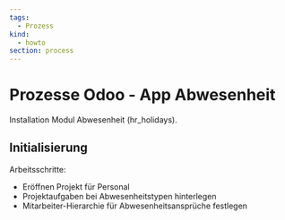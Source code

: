 ```yaml
---
tags:
  - Prozess
kind:
  - howto
section: process
---
```

# Prozesse Odoo - App Abwesenheit
Installation Modul Abwesenheit (hr_holidays).

## Initialisierung

Arbeitsschritte:
* Eröffnen Projekt für Personal
* Projektaufgaben bei Abwesenheitstypen hinterlegen
* Mitarbeiter-Hierarchie für Abwesenheitsansprüche festlegen


